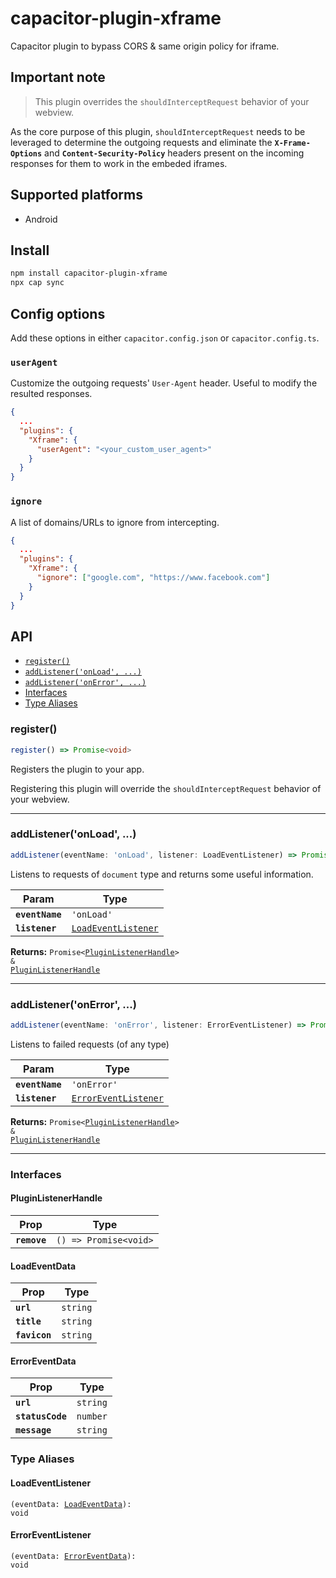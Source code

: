 # capacitor-plugin-xframe

Capacitor plugin to bypass CORS & same origin policy for iframe.

## Important note

> This plugin overrides the `shouldInterceptRequest` behavior of your webview.

As the core purpose of this plugin, `shouldInterceptRequest` needs to be leveraged to determine the outgoing requests and eliminate the __`X-Frame-Options`__ and __`Content-Security-Policy`__ headers present on the incoming responses for them to work in the embeded iframes.

## Supported platforms

* Android

## Install

```bash
npm install capacitor-plugin-xframe
npx cap sync
```

## Config options

Add these options in either `capacitor.config.json` or `capacitor.config.ts`.

### `userAgent`

Customize the outgoing requests' `User-Agent` header. Useful to modify the resulted responses.

```json
{
  ...
  "plugins": {
    "Xframe": {
      "userAgent": "<your_custom_user_agent>"
    }
  }
}
```

### `ignore`

A list of domains/URLs to ignore from intercepting.

```json
{
  ...
  "plugins": {
    "Xframe": {
      "ignore": ["google.com", "https://www.facebook.com"]
    }
  }
}
```

## API

<docgen-index>

* [`register()`](#register)
* [`addListener('onLoad', ...)`](#addlisteneronload)
* [`addListener('onError', ...)`](#addlisteneronerror)
* [Interfaces](#interfaces)
* [Type Aliases](#type-aliases)

</docgen-index>

<docgen-api>
<!--Update the source file JSDoc comments and rerun docgen to update the docs below-->

### register()

```typescript
register() => Promise<void>
```

Registers the plugin to your app.

Registering this plugin will override the `shouldInterceptRequest` behavior of your webview.

--------------------


### addListener('onLoad', ...)

```typescript
addListener(eventName: 'onLoad', listener: LoadEventListener) => Promise<PluginListenerHandle> & PluginListenerHandle
```

Listens to requests of `document` type and returns some useful information.

| Param           | Type                                                            |
| --------------- | --------------------------------------------------------------- |
| **`eventName`** | <code>'onLoad'</code>                                           |
| **`listener`**  | <code><a href="#loadeventlistener">LoadEventListener</a></code> |

**Returns:** <code>Promise&lt;<a href="#pluginlistenerhandle">PluginListenerHandle</a>&gt; & <a href="#pluginlistenerhandle">PluginListenerHandle</a></code>

--------------------


### addListener('onError', ...)

```typescript
addListener(eventName: 'onError', listener: ErrorEventListener) => Promise<PluginListenerHandle> & PluginListenerHandle
```

Listens to failed requests (of any type)

| Param           | Type                                                              |
| --------------- | ----------------------------------------------------------------- |
| **`eventName`** | <code>'onError'</code>                                            |
| **`listener`**  | <code><a href="#erroreventlistener">ErrorEventListener</a></code> |

**Returns:** <code>Promise&lt;<a href="#pluginlistenerhandle">PluginListenerHandle</a>&gt; & <a href="#pluginlistenerhandle">PluginListenerHandle</a></code>

--------------------


### Interfaces


#### PluginListenerHandle

| Prop         | Type                                      |
| ------------ | ----------------------------------------- |
| **`remove`** | <code>() =&gt; Promise&lt;void&gt;</code> |


#### LoadEventData

| Prop          | Type                |
| ------------- | ------------------- |
| **`url`**     | <code>string</code> |
| **`title`**   | <code>string</code> |
| **`favicon`** | <code>string</code> |


#### ErrorEventData

| Prop             | Type                |
| ---------------- | ------------------- |
| **`url`**        | <code>string</code> |
| **`statusCode`** | <code>number</code> |
| **`message`**    | <code>string</code> |


### Type Aliases


#### LoadEventListener

<code>(eventData: <a href="#loadeventdata">LoadEventData</a>): void</code>


#### ErrorEventListener

<code>(eventData: <a href="#erroreventdata">ErrorEventData</a>): void</code>

</docgen-api>
